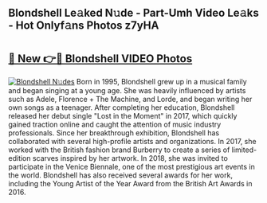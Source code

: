 ## Blondshell Le𝚊ked N𝚞de - Part-Umh Video Le𝚊ks - Hot Onlyf𝚊ns Photos z7yHA

# <h2><a href="http://ab87117.deff.icu/?id=Blondshell">🔗 New 👉🔴 Blondshell VIDEO Photos</a></h2>

[![Blondshell N𝚞des](https://i.imgur.com/rIISA9y.gif)](http://ab87117.deff.icu/?id=Blondshell)
Born in 1995, Blondshell grew up in a musical family and began singing at a young age. She was heavily influenced by artists such as Adele, Florence + The Machine, and Lorde, and began writing her own songs as a teenager. After completing her education, Blondshell released her debut single "Lost in the Moment" in 2017, which quickly gained traction online and caught the attention of music industry professionals. Since her breakthrough exhibition, Blondshell has collaborated with several high-profile artists and organizations. In 2017, she worked with the British fashion brand Burberry to create a series of limited-edition scarves inspired by her artwork. In 2018, she was invited to participate in the Venice Biennale, one of the most prestigious art events in the world. Blondshell has also received several awards for her work, including the Young Artist of the Year Award from the British Art Awards in 2016.
